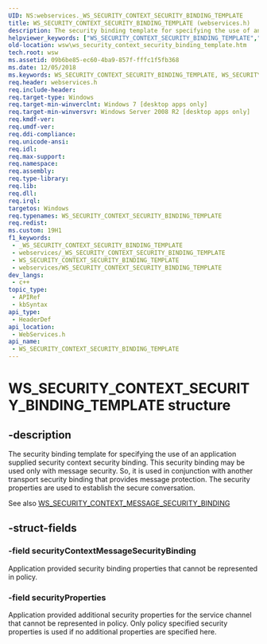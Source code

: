 ```yaml
---
UID: NS:webservices._WS_SECURITY_CONTEXT_SECURITY_BINDING_TEMPLATE
title: WS_SECURITY_CONTEXT_SECURITY_BINDING_TEMPLATE (webservices.h)
description: The security binding template for specifying the use of an application supplied security context security binding.
helpviewer_keywords: ["WS_SECURITY_CONTEXT_SECURITY_BINDING_TEMPLATE","WS_SECURITY_CONTEXT_SECURITY_BINDING_TEMPLATE structure [Web Services for Windows]","webservices/WS_SECURITY_CONTEXT_SECURITY_BINDING_TEMPLATE","wsw.ws_security_context_security_binding_template"]
old-location: wsw\ws_security_context_security_binding_template.htm
tech.root: wsw
ms.assetid: 09b6be85-ec60-4ba9-857f-fffc1f5fb368
ms.date: 12/05/2018
ms.keywords: WS_SECURITY_CONTEXT_SECURITY_BINDING_TEMPLATE, WS_SECURITY_CONTEXT_SECURITY_BINDING_TEMPLATE structure [Web Services for Windows], webservices/WS_SECURITY_CONTEXT_SECURITY_BINDING_TEMPLATE, wsw.ws_security_context_security_binding_template
req.header: webservices.h
req.include-header: 
req.target-type: Windows
req.target-min-winverclnt: Windows 7 [desktop apps only]
req.target-min-winversvr: Windows Server 2008 R2 [desktop apps only]
req.kmdf-ver: 
req.umdf-ver: 
req.ddi-compliance: 
req.unicode-ansi: 
req.idl: 
req.max-support: 
req.namespace: 
req.assembly: 
req.type-library: 
req.lib: 
req.dll: 
req.irql: 
targetos: Windows
req.typenames: WS_SECURITY_CONTEXT_SECURITY_BINDING_TEMPLATE
req.redist: 
ms.custom: 19H1
f1_keywords:
 - _WS_SECURITY_CONTEXT_SECURITY_BINDING_TEMPLATE
 - webservices/_WS_SECURITY_CONTEXT_SECURITY_BINDING_TEMPLATE
 - WS_SECURITY_CONTEXT_SECURITY_BINDING_TEMPLATE
 - webservices/WS_SECURITY_CONTEXT_SECURITY_BINDING_TEMPLATE
dev_langs:
 - c++
topic_type:
 - APIRef
 - kbSyntax
api_type:
 - HeaderDef
api_location:
 - WebServices.h
api_name:
 - WS_SECURITY_CONTEXT_SECURITY_BINDING_TEMPLATE
---
```


# WS_SECURITY_CONTEXT_SECURITY_BINDING_TEMPLATE structure


## -description

The security binding template for specifying the use of an application
        supplied security context security binding.  This security binding may 
        be used only with message security. So, it is used in conjunction with another transport
        security binding that provides message protection. The security properties are 
        used to establish the secure conversation.
      

See also <a href="https://docs.microsoft.com/windows/desktop/api/webservices/ns-webservices-ws_security_context_message_security_binding">WS_SECURITY_CONTEXT_MESSAGE_SECURITY_BINDING</a>

## -struct-fields

### -field securityContextMessageSecurityBinding

Application provided security binding properties that cannot be represented in policy.

### -field securityProperties

Application provided additional security properties for the service channel
          that cannot be represented in policy. Only policy specified security properties is used if no additional properties are specified here.

